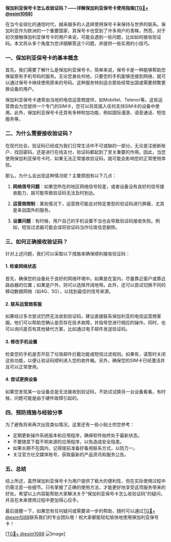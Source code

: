 **保加利亚保号卡怎么收验证码？——详解保加利亚保号卡使用指南[[TG💪+ @esim1088](https://t.me/s/esim1088)]**

在当今全球化的通信时代，越来越多的人选择使用保号卡来保持与世界的联系。保加利亚作为欧洲的一个重要国家，其保号卡也受到了许多用户的青睐。然而，对于初次接触保加利亚保号卡的用户来说，可能会遇到一些问题，比如如何接收验证码。本文将从多个角度为您详细解答这个问题，并提供一些实用的小技巧。

### 一、保加利亚保号卡的基本概念

首先，我们需要了解什么是保加利亚保号卡。简单来说，保号卡是一种能够帮助您保留原有手机号码的服务。无论您身处何地，只要您的手机能够连接到网络，就可以通过保号卡继续使用原来的号码。这种服务特别适合那些经常出国或需要频繁更换设备的用户。

保加利亚保号卡通常由当地的电信运营商提供，如Mobiltel、Telenor等。这些运营商会为您提供一个专门的SIM卡，您可以将其插入任何支持SIM卡的设备中使用。此外，保加利亚保号卡还具有多种附加功能，例如国际漫游、语音通话、短信服务等。

### 二、为什么需要接收验证码？

在现代社会，验证码已经成为我们日常生活中不可或缺的一部分。无论是注册新账户、找回密码，还是进行在线支付，验证码都起到了至关重要的作用。因此，当您使用保加利亚保号卡时，如果无法正常接收验证码，就可能会影响您的正常使用体验。

那么，为什么会出现这种情况呢？主要原因有以下几点：

1. **网络信号问题**：如果您所在的地区网络信号较差，或者设备没有良好的信号接收能力，就可能导致验证码无法及时到达。
   
2. **运营商限制**：某些情况下，运营商可能会对特定类型的验证码进行屏蔽，尤其是来自国外的服务。

3. **设置问题**：有时候，用户自己的手机设置不当也会导致验证码接收失败。例如，短信过滤器可能会误将验证码当作垃圾信息删除。

### 三、如何正确接收验证码？

针对上述问题，我们可以采取以下措施来确保顺利接收验证码：

#### 1. 检查网络状态

首先，确保您的设备处于良好的网络环境中。如果是在室内，尽量靠近窗户或靠近路由器的位置；如果是户外，则可以选择开阔地带。此外，还可以尝试切换不同的移动数据网络（如4G、5G），以找到最佳的信号来源。

#### 2. 联系运营商客服

如果经过多次尝试仍然无法收到验证码，建议直接联系保加利亚的电信运营商客服。他们可以帮助您确认是否存在技术故障，并指导您进行相应的操作。同时，也可以询问是否有其他替代方案，比如通过电子邮件发送验证码。

#### 3. 修改手机设置

检查您的手机是否开启了垃圾邮件拦截功能或短信过滤规则。如果有，请暂时关闭这些功能，以便让验证码顺利进入您的收件箱。另外，确保您的SIM卡已经激活并且可以正常使用。

#### 4. 尝试更换设备

如果您发现某一台设备总是无法接收到验证码，不妨试试换另一台设备看看。有时候，问题可能是由于硬件故障引起的。

### 四、预防措施与经验分享

为了避免将来再次出现类似情况，这里还有一些小贴士供您参考：

- 定期更新操作系统版本和应用程序，确保软件始终处于最新状态。
- 不要随意下载不明来源的应用程序，以免造成安全隐患。
- 如果长期不在国内，记得提前准备好备用联系方式，以防万一。
- 关注官方社交媒体账号，获取最新的产品资讯和服务公告。

### 五、总结

综上所述，虽然保加利亚保号卡为用户提供了极大的便利性，但在实际使用过程中仍需注意一些细节。只有掌握了正确的使用方法，才能更好地享受这项服务带来的好处。希望以上内容能帮助大家解决关于“保加利亚保号卡怎么收验证码”的疑问，并且在未来使用过程中更加得心应手。

最后提醒一下，如果您有任何疑问或需要进一步的帮助，随时可以通过[TG💪+ @esim1088](https://t.me/s/esim1088)联系我们的专业团队哦！祝大家都能轻松愉快地使用保加利亚保号卡！

[[TG💪+ @esim1088](https://t.me/s/esim1088) ![Image](https://i.postimg.cc/4NQfJmqS/Snipaste-2025-05-13-00-14-12.png)]